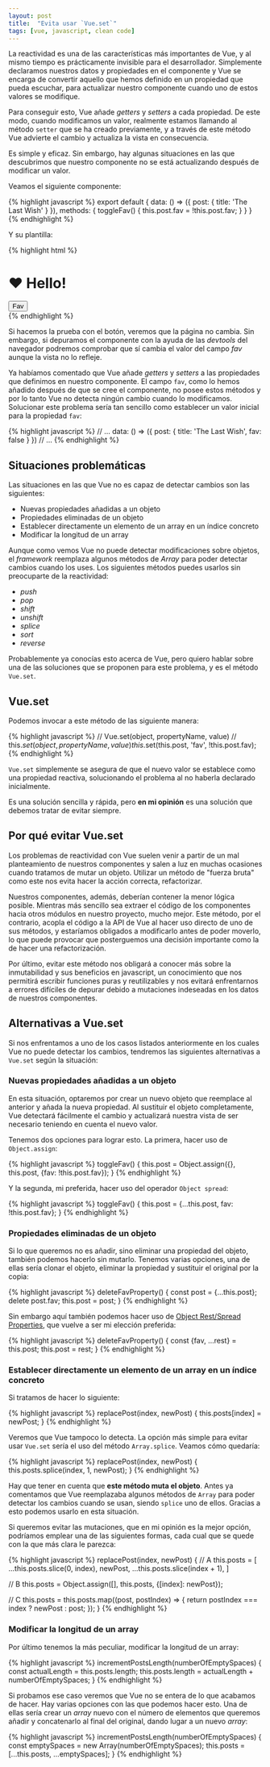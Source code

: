 ```yaml
---
layout: post
title:  "Evita usar `Vue.set`"
tags: [vue, javascript, clean code]
---
```

La reactividad es una de las características más importantes de Vue, y al mismo tiempo es prácticamente invisible para el desarrollador. Simplemente declaramos nuestros datos y propiedades en el componente y Vue se encarga de convertir aquello que hemos definido en un propiedad que pueda escuchar, para actualizar nuestro componente cuando uno de estos valores se modifique.

Para conseguir esto, Vue añade *getters* y *setters* a cada propiedad. De este modo, cuando modificamos un valor, realmente estamos llamando al método `setter` que se ha creado previamente, y a través de este método Vue advierte el cambio y actualiza la vista en consecuencia.

Es simple y eficaz. Sin embargo, hay algunas situaciones en las que descubrimos que nuestro componente no se está actualizando después de modificar un valor.

Veamos el siguiente componente:

{% highlight javascript %}
export default {
  data: () => ({
    post: {
      title: 'The Last Wish'
    }
  }),
  methods: {
    toggleFav() {
      this.post.fav = !this.post.fav;
    }
  }
}
{% endhighlight %}

Y su plantilla:

{% highlight html %}
<div>
  <h1>
    <span v-if="post.fav">♥</span>
    Hello!
  </h1>
  <button @click="toggleFav">Fav</button>
</div>
{% endhighlight %}

Si hacemos la prueba con el botón, veremos que la página no cambia. Sin embargo, si depuramos el componente con la ayuda de las *devtools* del navegador podremos comprobar que sí cambia el valor del campo *fav* aunque la vista no lo refleje.

Ya habíamos comentado que Vue añade *getters* y *setters* a las propiedades que definimos en nuestro componente. El campo `fav`, como lo hemos añadido después de que se cree el componente, no posee estos métodos y por lo tanto Vue no detecta ningún cambio cuando lo modificamos. Solucionar este problema sería tan sencillo como establecer un valor inicial para la propiedad `fav`:

{% highlight javascript %}
// ...
data: () => ({
  post: {
    title: 'The Last Wish',
    fav: false
  }
})
// ...
{% endhighlight %}

## Situaciones problemáticas

Las situaciones en las que Vue no es capaz de detectar cambios son las siguientes:

- Nuevas propiedades añadidas a un objeto
- Propiedades eliminadas de un objeto
- Establecer directamente un elemento de un array en un índice concreto
- Modificar la longitud de un array

Aunque como vemos Vue no puede detectar modificaciones sobre objetos, el *framework* reemplaza algunos métodos de *Array* para poder detectar cambios cuando los uses. Los siguientes métodos puedes usarlos sin preocuparte de la reactividad:

- *push*
- *pop*
- *shift*
- *unshift*
- *splice*
- *sort*
- *reverse*

Probablemente ya conocías esto acerca de Vue, pero quiero hablar sobre una de las soluciones que se proponen para este problema, y es el método `Vue.set`.

## Vue.set

Podemos invocar a este método de las siguiente manera:

{% highlight javascript %}
// Vue.set(object, propertyName, value)
// this.$set(object, propertyName, value)
this.$set(this.post, 'fav', !this.post.fav);
{% endhighlight %}

`Vue.set` simplemente se asegura de que el nuevo valor se establece como una propiedad reactiva, solucionando el problema al no haberla declarado inicialmente.

Es una solución sencilla y rápida, pero **en mi opinión** es una solución que debemos tratar de evitar siempre.

## Por qué evitar Vue.set

Los problemas de reactividad con Vue suelen venir a partir de un mal planteamiento de nuestros componentes y salen a luz en muchas ocasiones cuando tratamos de mutar un objeto. Utilizar un método de "fuerza bruta" como este nos evita hacer la acción correcta, refactorizar.

Nuestros componentes, además, deberían contener la menor lógica posible. Mientras más sencillo sea extraer el código de los componentes hacia otros módulos en nuestro proyecto, mucho mejor. Este método, por el contrario, acopla el código a la API de Vue al hacer uso directo de uno de sus métodos, y estaríamos obligados a modificarlo antes de poder moverlo, lo que puede provocar que posterguemos una decisión importante como la de hacer una refactorización.

Por último, evitar este método nos obligará a conocer más sobre la inmutabilidad y sus beneficios en javascript, un conocimiento que nos permitirá escribir funciones puras y reutilizables y nos evitará enfrentarnos a errores difíciles de depurar debido a mutaciones indeseadas en los datos de nuestros componentes.

## Alternativas a Vue.set

Si nos enfrentamos a uno de los casos listados anteriormente en los cuales Vue no puede detectar los cambios, tendremos las siguientes alternativas a `Vue.set` según la situación:

### Nuevas propiedades añadidas a un objeto

En esta situación, optaremos por crear un nuevo objeto que reemplace al anterior y añada la nueva propiedad. Al sustituir el objeto completamente, Vue detectará fácilmente el cambio y actualizará nuestra vista de ser necesario teniendo en cuenta el nuevo valor.

Tenemos dos opciones para lograr esto. La primera, hacer uso de `Object.assign`:

{% highlight javascript %}
toggleFav() {
  this.post = Object.assign({}, this.post, {fav: !this.post.fav});
}
{% endhighlight %}

Y la segunda, mi preferida, hacer uso del operador `Object spread`:

{% highlight javascript %}
toggleFav() {
  this.post = {...this.post, fav: !this.post.fav};
}
{% endhighlight %}

### Propiedades eliminadas de un objeto

Si lo que queremos no es añadir, sino eliminar una propiedad del objeto, también podemos hacerlo sin mutarlo. Tenemos varias opciones, una de ellas sería clonar el objeto, eliminar la propiedad y sustituir el original por la copia:

{% highlight javascript %}
deleteFavProperty() {
  const post = {...this.post};
  delete post.fav;
  this.post = post;
}
{% endhighlight %}

Sin embargo aquí también podemos hacer uso de [Object Rest/Spread Properties](https://github.com/tc39/proposal-object-rest-spread), que vuelve a ser mi elección preferida:

{% highlight javascript %}
deleteFavProperty() {
  const {fav, ...rest} = this.post;
  this.post = rest;
}
{% endhighlight %}

### Establecer directamente un elemento de un array en un índice concreto

Si tratamos de hacer lo siguiente:

{% highlight javascript %}
replacePost(index, newPost) {
  this.posts[index] = newPost;
}
{% endhighlight %}

Veremos que Vue tampoco lo detecta. La opción más simple para evitar usar `Vue.set` sería el uso del método `Array.splice`. Veamos cómo quedaría:

{% highlight javascript %}
replacePost(index, newPost) {
  this.posts.splice(index, 1, newPost);
}
{% endhighlight %}

Hay que tener en cuenta que **este método muta el objeto**. Antes ya comentamos que Vue reemplazaba algunos métodos de `Array` para poder detectar los cambios cuando se usan, siendo `splice` uno de ellos. Gracias a esto podemos usarlo en esta situación.

Si queremos evitar las mutaciones, que en mi opinión es la mejor opción, podríamos emplear una de las siguientes formas, cada cual que se quede con la que más clara le parezca:

{% highlight javascript %}
replacePost(index, newPost) {
  // A
  this.posts = [
    ...this.posts.slice(0, index),
    newPost,
    ...this.posts.slice(index + 1),
  ]

  // B
  this.posts = Object.assign([], this.posts, {[index]: newPost});

  // C
  this.posts = this.posts.map((post, postIndex) => {
    return postIndex === index ? newPost : post;
  });
}
{% endhighlight %}

### Modificar la longitud de un array

Por último tenemos la más peculiar, modificar la longitud de un array:

{% highlight javascript %}
incrementPostsLength(numberOfEmptySpaces) {
  const actualLength = this.posts.length;
  this.posts.length = actualLength + numberOfEmptySpaces;
}
{% endhighlight %}

Si probamos ese caso veremos que Vue no se entera de lo que acabamos de hacer. Hay varias opciones con las que podemos hacer esto. Una de ellas sería crear un *array* nuevo con el número de elementos que queremos añadir y concatenarlo al final del original, dando lugar a un nuevo *array*:

{% highlight javascript %}
incrementPostsLength(numberOfEmptySpaces) {
  const emptySpaces = new Array(numberOfEmptySpaces);
  this.posts = [...this.posts, ...emptySpaces];
}
{% endhighlight %}
